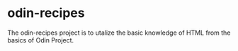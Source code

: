 # odin-recipes
The odin-recipes project is to utalize the basic knowledge of HTML from the basics of Odin Project.
